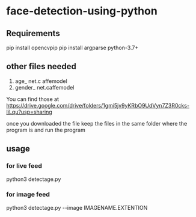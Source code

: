 # face-detection-using-python

## Requirements
pip install opencvpip 
pip install argparse
python-3.7+

## other files needed 
1. age_ net.c affemodel
2. gender_ net.caffemodel

You can find those at 
https://drive.google.com/drive/folders/1gmi5jv9yKRbO9UdVyn7Z3R0cks-IiLqu?usp=sharing

once you downloaded the file keep the files in the same folder where the program is and run the program

##  usage
### for live feed
python3 detectage.py
### for image feed
python3 detectage.py --image IMAGENAME.EXTENTION
